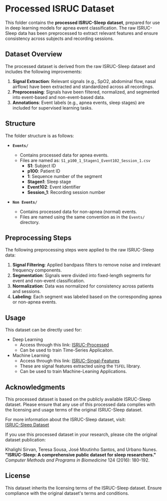 # Processed ISRUC Dataset

This folder contains the **processed ISRUC-Sleep dataset**, prepared for use in deep learning models for apnea event classification. The raw ISRUC-Sleep data has been preprocessed to extract relevant features and ensure consistency across subjects and recording sessions.

## Dataset Overview

The processed dataset is derived from the raw ISRUC-Sleep dataset and includes the following improvements:

1. **Signal Extraction**: Relevant signals (e.g., SpO2, abdominal flow, nasal airflow) have been extracted and standardized across all recordings.
2. **Preprocessing**: Signals have been filtered, normalized, and segmented into event-based and non-event-based data.
3. **Annotations**: Event labels (e.g., apnea events, sleep stages) are included for supervised learning tasks.

## Structure

The folder structure is as follows:

- **`Events/`**
  - Contains processed data for apnea events.
  - Files are named as:
    `S1_p100_1_Stagen1_Event102_Session_1.csv`
    - **S1**: Subject ID
    - **p100**: Patient ID
    - **1**: Sequence number of the segment
    - **Stagen1**: Sleep stage
    - **Event102**: Event identifier
    - **Session_1**: Recording session number

- **`Non Events/`**
  - Contains processed data for non-apnea (normal) events.
  - Files are named using the same convention as in the `Events/` directory.

## Preprocessing Steps

The following preprocessing steps were applied to the raw ISRUC-Sleep data:

1. **Signal Filtering**: Applied bandpass filters to remove noise and irrelevant frequency components.
2. **Segmentation**: Signals were divided into fixed-length segments for event and non-event classification.
3. **Normalization**: Data was normalized for consistency across patients and sessions.
4. **Labeling**: Each segment was labeled based on the corresponding apnea or non-apnea events.

## Usage

This dataset can be directly used for:

- Deep Learning
  - Access through this link: [ISRUC-Processed](https://www.kaggle.com/datasets/rishitjakharia/isruc-processed)
  - Can be used to train Time-Series Applicaiton.
- Machine Learning
  - Access through this link: [ISRUC-Singal-Features](https://www.kaggle.com/datasets/rishitjakharia/isurc-signal-features)
  - These are signal features extracted using the `TSFEL` library.
  - Can be used to train Machine-Leaning Applications.

## Acknowledgments

This processed dataset is based on the publicly available ISRUC-Sleep dataset. Please ensure that any use of this processed data complies with the licensing and usage terms of the original ISRUC-Sleep dataset.

For more information about the ISRUC-Sleep dataset, visit:  
[ISRUC-Sleep Dataset](https://sleeptight.isr.uc.pt/)

If you use this processed dataset in your research, please cite the original dataset publication:

Khalighi Sirvan, Teresa Sousa, José Moutinho Santos, and Urbano Nunes.  
**"ISRUC-Sleep: A comprehensive public dataset for sleep researchers."**  
*Computer Methods and Programs in Biomedicine* 124 (2016): 180-192.

## License

This dataset inherits the licensing terms of the ISRUC-Sleep dataset. Ensure compliance with the original dataset's terms and conditions.
